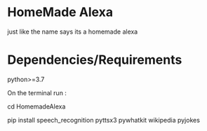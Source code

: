# HomeMade Alexa

just like the name says its a homemade alexa

# Dependencies/Requirements

python>=3.7

On the terminal run :

cd HomemadeAlexa

pip install speech_recognition pyttsx3 pywhatkit wikipedia pyjokes

